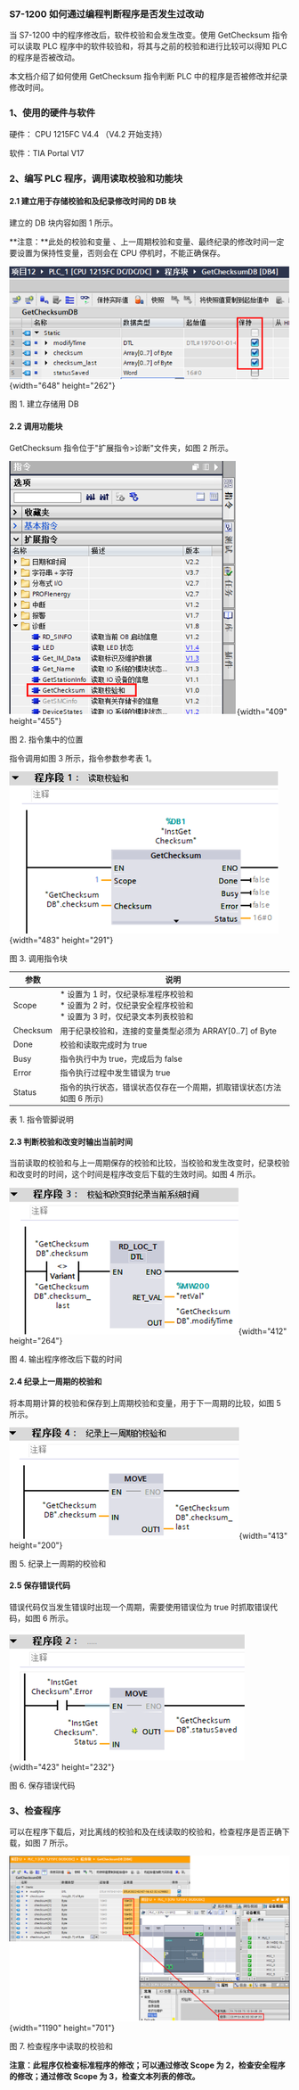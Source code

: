 ### S7-1200 如何通过编程判断程序是否发生过改动

当 S7-1200 中的程序修改后，软件校验和会发生改变。使用 GetChecksum
指令可以读取 PLC 程序中的软件较验和，将其与之前的校验和进行比较可以得知
PLC 的程序是否被改动。

本文档介绍了如何使用 GetChecksum 指令判断 PLC
中的程序是否被修改并纪录修改时间。

### 1、使用的硬件与软件

硬件： CPU 1215FC V4.4 （V4.2 开始支持）

软件：TIA Portal V17

### 2、编写 PLC 程序，调用读取校验和功能块

#### 2.1 建立用于存储校验和及纪录修改时间的 DB 块

建立的 DB 块内容如图 1 所示。

**注意：**此处的校验和变量
、上一周期校验和变量、最终纪录的修改时间一定要设置为保持性变量，否则会在
CPU 停机时，不能正确保存。

![](images/02-01.png){width="648" height="262"}

图 1. 建立存储用 DB

#### 2.2 调用功能块

GetChecksum 指令位于"扩展指令\>诊断"文件夹，如图 2 所示。

![](images/02-02.png){width="409" height="455"}

图 2. 指令集中的位置

指令调用如图 3 所示，指令参数参考表 1。

![](images/02-03.png){width="483" height="291"}

图 3. 调用指令块

| 参数  | 说明  |
| --- | --- |
| Scope | * 设置为 1 时，仅纪录标准程序校验和<br>* 设置为 2 时，仅纪录安全程序校验和<br>* 设置为 3 时，仅纪录文本列表校验和 |
| Checksum | 用于纪录校验和，连接的变量类型必须为 ARRAY\[0..7\] of Byte |
| Done | 校验和读取完成时为 true |
| Busy | 指令执行中为 true，完成后为 false |
| Error | 指令执行过程中发生错误为 true |
| Status | 指令的执行状态，错误状态仅存在一个周期，抓取错误状态(方法如图 6 所示) |

表 1. 指令管脚说明

#### 2.3 判断校验和改变时输出当前时间

当前读取的校验和与上一周期保存的校验和比较，当校验和发生改变时，纪录校验和改变时的时间，这个时间是程序改变后下载的生效时间。如图
4 所示。

![](images/02-04.png){width="412" height="264"}

图 4. 输出程序修改后下载的时间

#### 2.4 纪录上一周期的校验和

将本周期计算的校验和保存到上周期校验和变量，用于下一周期的比较，如图 5
所示。

![](images/02-05.png){width="413" height="200"}

图 5. 纪录上一周期的校验和

#### 2.5 保存错误代码

错误代码仅当发生错误时出现一个周期，需要使用错误位为 true
时抓取错误代码，如图 6 所示。

![](images/02-06.png){width="423" height="232"}

图 6. 保存错误代码

### 3、检查程序

可以在程序下载后，对比离线的校验和及在线读取的校验和，检查程序是否正确下载，如图
7 所示。

![](images/02-07.png){width="1190" height="701"}

图 7. 检查程序中读取的校验和

**注意：此程序仅检查标准程序的修改；可以通过修改 Scope 为
2，检查安全程序的修改；通过修改 Scope 为 3，检查文本列表的修改。**
